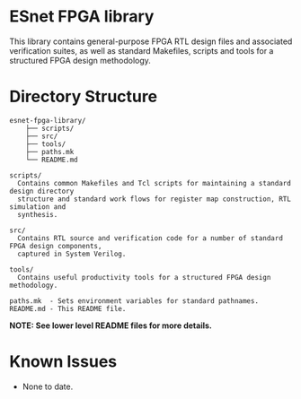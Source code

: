# ESnet FPGA library

This library contains general-purpose FPGA RTL design files and associated verification
suites, as well as standard Makefiles, scripts and tools for a structured FPGA design
methodology.

# Directory Structure

```
esnet-fpga-library/
    ├── scripts/
    ├── src/
    ├── tools/
    ├── paths.mk
    └── README.md

scripts/
  Contains common Makefiles and Tcl scripts for maintaining a standard design directory
  structure and standard work flows for register map construction, RTL simulation and
  synthesis.

src/
  Contains RTL source and verification code for a number of standard FPGA design components,
  captured in System Verilog.

tools/
  Contains useful productivity tools for a structured FPGA design methodology. 

paths.mk  - Sets environment variables for standard pathnames.
README.md - This README file.

```
**NOTE: See lower level README files for more details.**




# Known Issues

- None to date.

